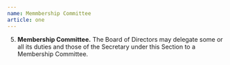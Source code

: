 ```yaml
---
name: Memmbership Committee
article: one
---
```


5. **Membership Committee.** The Board of Directors may delegate some or all its duties and those of the Secretary under this Section to a Membership Committee.